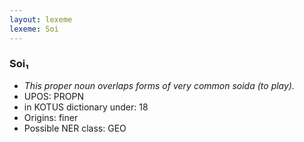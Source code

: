 ```yaml
---
layout: lexeme
lexeme: Soi
---
```


###  Soi₁

* _This proper noun overlaps forms of very common *soida* (to play)._
* UPOS:  PROPN
* in KOTUS dictionary under:  18
* Origins: finer 
* Possible NER class:  GEO

